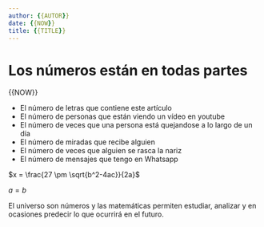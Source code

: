 ```yaml
---
author: {{AUTOR}}
date: {{NOW}}
title: {{TITLE}}
---
```


# Los números están en todas partes
{{NOW}}

* El número de letras que contiene este artículo
* El número de personas que están viendo un vídeo en youtube
* El número de veces que una persona está quejandose a lo largo de un día
* El número de miradas que recibe alguien
* El número de veces que alguien se rasca la nariz
* El número de mensajes que tengo en Whatsapp

$x = \frac{27 \pm \sqrt{b^2-4ac}}{2a}$

$a = b$

El universo son números y las matemáticas permiten estudiar, analizar y en ocasiones predecir lo que ocurrirá en el futuro.
